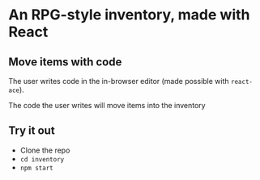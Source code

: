# An RPG-style inventory, made with React

## Move items with code

The user writes code in the in-browser editor (made possible with `react-ace`).

The code the user writes will move items into the inventory

## Try it out

- Clone the repo
- `cd inventory`
- `npm start`
